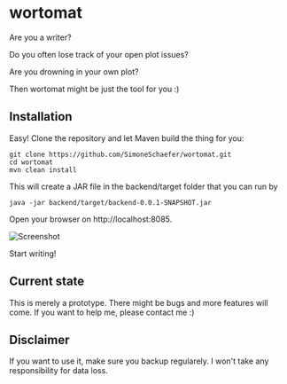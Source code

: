 # wortomat

Are you a writer? 

Do you often lose track of your open plot issues?

Are you drowning in your own plot?   

Then wortomat might be just the tool for you :) 


## Installation 

Easy! Clone the repository and let Maven build the thing for you: 

```
git clone https://github.com/SimoneSchaefer/wortomat.git
cd wortomat
mvn clean install
```

This will create a JAR file in the backend/target folder that you can run by

```
java -jar backend/target/backend-0.0.1-SNAPSHOT.jar 
```

Open your browser on http://localhost:8085. 

![Screenshot](/about/wortomat-screenshot)

Start writing!


## Current state

This is merely a prototype. There might be bugs and more features will come. If you want to help me, please contact me :)


## Disclaimer

If you want to use it, make sure you backup regularely. I won't take any responsibility for data loss. 



